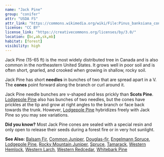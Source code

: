 ```yaml
---
name: "Jack Pine"
group: "conifer"
attr: "USDA FS"
attr_link: "https://commons.wikimedia.org/wiki/File:Pinus_banksiana_cones.jpg"
license: "CC BY"
license_link: "https://creativecommons.org/licenses/by/3.0/"
location: [bc,ab,sk,mb]
habitat: [forest]
visibility: high
---
```

Jack Pine (15-65 ft) is the most widely distributed tree in Canada and is also common in the northeastern United States. It grows well in poor soil and is often short, gnarled, and crooked when growing in shallow, rocky soil.

Jack Pine has short **needles** in bunches of two that are spread apart in a V. The **cones** point forward along the branch or curl around it.

Jack Pine needle bunches are v-shaped and less prickly than **Scots Pine**. [Lodgepole Pine](/trees/lodge) also has bunches of two needles, but the cones have prickles at the tip and grow at right angles to the branch or face back towards the trunk. However, [Lodgepole Pine](/trees/lodge) hybridizes freely with Jack Pine so you may see variations.

**Did you know?** Most Jack Pine cones are sealed with a special resin and only open to release their seeds during a forest fire or in very hot sunlight.

<!-- generated, do not edit -->
**See Also:**
[Balsam Fir](/trees/balfir),
[Common Juniper](/trees/comjun),
[Douglas-fir](/trees/dougfir),
[Engelmann Spruce](/trees/engel),
[Lodgepole Pine](/trees/lodge),
[Rocky Mountain Juniper](/trees/rockyjun),
[Spruce](/trees/spruce),
[Tamarack](/trees/tam),
[Western Hemlock](/trees/westhem),
[Western Larch](/trees/westlar),
[Western Redcedar](/trees/westred),
[Whitebark Pine](/trees/whbark)
